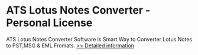 # ATS Lotus Notes Converter - Personal License
ATS Lotus Notes Converter Software is Smart Way to Converter Lotus Notes to PST,MSG & EML Fromats.
[>> Detailed information](https://secure.shareit.com/shareit/product.html?productid=300773234&affiliateid=200057808)